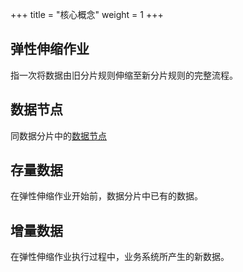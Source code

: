 +++
title = "核心概念"
weight = 1
+++

## 弹性伸缩作业

指一次将数据由旧分片规则伸缩至新分片规则的完整流程。

## 数据节点

同数据分片中的[数据节点](/cn/features/sharding/concept/sql/)

## 存量数据

在弹性伸缩作业开始前，数据分片中已有的数据。

## 增量数据

在弹性伸缩作业执行过程中，业务系统所产生的新数据。
